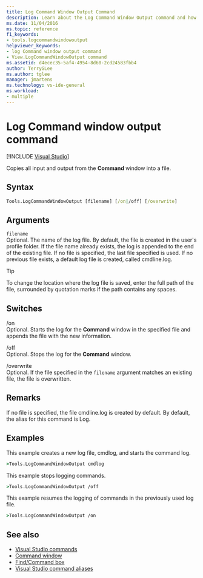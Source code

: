 ```yaml
---
title: Log Command Window Output Command
description: Learn about the Log Command Window Output command and how it copies all input and output from the Command window into a file.
ms.date: 11/04/2016
ms.topic: reference
f1_keywords:
- tools.logcommandwindowoutput
helpviewer_keywords:
- log Command window output command
- View.LogCommandWindowOutput command
ms.assetid: d4ecec35-5af4-4954-8d60-2cd24583fbb4
author: TerryGLee
ms.author: tglee
manager: jmartens
ms.technology: vs-ide-general
ms.workload:
- multiple
---
```

# Log Command window output command

 [!INCLUDE [Visual Studio](~/includes/applies-to-version/vs-windows-only.md)]

Copies all input and output from the **Command** window into a file.

## Syntax

```cmd
Tools.LogCommandWindowOutput [filename] [/on|/off] [/overwrite]
```

## Arguments

`filename`\
Optional. The name of the log file. By default, the file is created in the user's profile folder. If the file name already exists, the log is appended to the end of the existing file. If no file is specified, the last file specified is used. If no previous file exists, a default log file is created, called cmdline.log.

> [!TIP]
> To change the location where the log file is saved, enter the full path of the file, surrounded by quotation marks if the path contains any spaces.

## Switches

/on\
Optional. Starts the log for the **Command** window in the specified file and appends the file with the new information.

/off\
Optional. Stops the log for the **Command** window.

/overwrite\
Optional. If the file specified in the `filename` argument matches an existing file, the file is overwritten.

## Remarks

If no file is specified, the file cmdline.log is created by default. By default, the alias for this command is Log.

## Examples

This example creates a new log file, cmdlog, and starts the command log.

```cmd
>Tools.LogCommandWindowOutput cmdlog
```

This example stops logging commands.

```cmd
>Tools.LogCommandWindowOutput /off
```

This example resumes the logging of commands in the previously used log file.

```cmd
>Tools.LogCommandWindowOutput /on
```

## See also

- [Visual Studio commands](../../ide/reference/visual-studio-commands.md)
- [Command window](../../ide/reference/command-window.md)
- [Find/Command box](../../ide/find-command-box.md)
- [Visual Studio command aliases](../../ide/reference/visual-studio-command-aliases.md)
